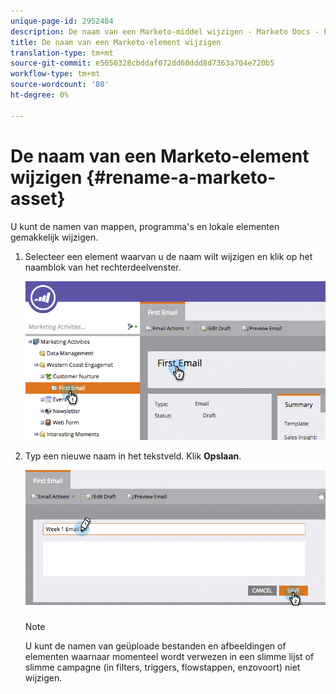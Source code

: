 ```yaml
---
unique-page-id: 2952484
description: De naam van een Marketo-middel wijzigen - Marketo Docs - Productdocumentatie
title: De naam van een Marketo-element wijzigen
translation-type: tm+mt
source-git-commit: e5050328cbddaf072dd60ddd8d7363a704e720b5
workflow-type: tm+mt
source-wordcount: '80'
ht-degree: 0%

---
```



# De naam van een Marketo-element wijzigen {#rename-a-marketo-asset}

U kunt de namen van mappen, programma&#39;s en lokale elementen gemakkelijk wijzigen.

1. Selecteer een element waarvan u de naam wilt wijzigen en klik op het naamblok van het rechterdeelvenster.

   ![](assets/image2015-4-10-17-19-48.png)

1. Typ een nieuwe naam in het tekstveld. Klik **Opslaan**.

   ![](assets/image2015-4-10-17-3a19-3a33.png)

   >[!NOTE]
   >
   >U kunt de namen van geüploade bestanden en afbeeldingen of elementen waarnaar momenteel wordt verwezen in een slimme lijst of slimme campagne (in filters, triggers, flowstappen, enzovoort) niet wijzigen.
